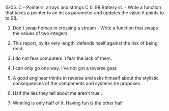 0x05. C - Pointers, arrays and strings
C
0. 98 Battery st. - Write a function that takes a pointer to an int as parameter and updates the value it points to to 98.

1. Don't swap horses in crossing a stream - Write a function that swaps the values of two integers.

2. This report, by its very length, defends itself against the risk of being read.

3. I do not fear computers. I fear the lack of them.

4. I can only go one way. I've not got a reverse gear.

5. A good engineer thinks in reverse and asks himself about the stylistic consequences of the components and systems he proposes. 

6. Half the lies they tell about me aren't true . 

7. Winning is only half of it. Having fun is the other half 
